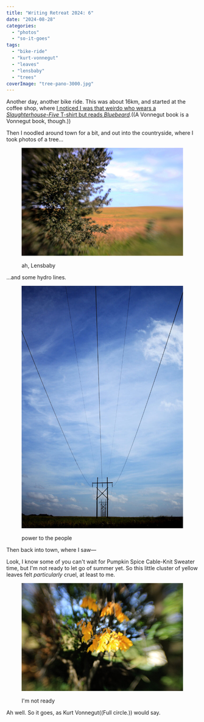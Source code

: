 ```yaml
---
title: "Writing Retreat 2024: 6"
date: "2024-08-28"
categories: 
  - "photos"
  - "so-it-goes"
tags: 
  - "bike-ride"
  - "kurt-vonnegut"
  - "leaves"
  - "lensbaby"
  - "trees"
coverImage: "tree-pano-3000.jpg"
---
```


Another day, another bike ride. This was about 16km, and started at the coffee shop, where [I noticed I was that weirdo who wears a _Slaughterhouse-Five_ T-shirt but reads _Bluebeard_](https://mstdn.ca/@pjohanneson/113041504541285485).((A Vonnegut book is a Vonnegut book, though.))

Then I noodled around town for a bit, and out into the countryside, where I took photos of a tree...

<figure>

[![A tree at the edge of a field; the focus is very tight on some of the branches, and everything else is weirdly blurred](images/IMG_5045-2000-1024x682.jpg)](https://patrickjohanneson.com/wp-content/uploads/2024/08/IMG_5045-2000.jpg)

<figcaption>

ah, Lensbaby

</figcaption>

</figure>

...and some hydro lines.

<figure>

[![Five hydro wires overhead, and a shot down the row of hydro poles supporting them](images/IMG_5073-2000-682x1024.jpg)](https://patrickjohanneson.com/wp-content/uploads/2024/08/IMG_5073-2000.jpg)

<figcaption>

power to the people

</figcaption>

</figure>

Then back into town, where I saw—

Look, I know some of you can't wait for Pumpkin Spice Cable-Knit Sweater time, but I'm not ready to let go of summer yet. So this little cluster of yellow leaves felt _particularly_ cruel, at least to me.

<figure>

[![A cluster of yellow leaves among the summer-green leaves of a tree; the focus is very tight on the yellow leaves, and everything else is very blurred](images/IMG_5079-2000-1024x682.jpg)](https://patrickjohanneson.com/wp-content/uploads/2024/08/IMG_5079-2000.jpg)

<figcaption>

I'm not ready

</figcaption>

</figure>

Ah well. So it goes, as Kurt Vonnegut((Full circle.)) would say.
